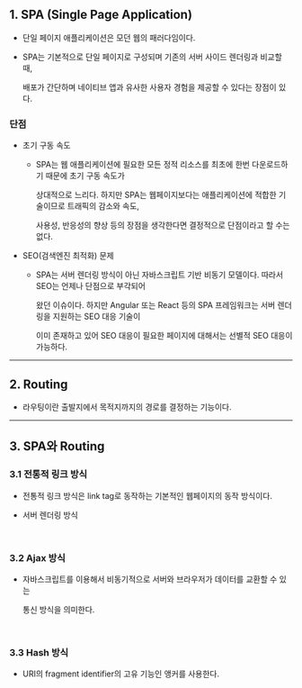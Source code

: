 ## 1. SPA (Single Page Application)

- 단일 페이지 애플리케이션은 모던 웹의 패러다임이다.

- SPA는 기본적으로 단일 페이지로 구성되며 기존의 서버 사이드 렌더링과 비교할 때,

    배포가 간단하며 네이티브 앱과 유사한 사용자 경험을 제공할 수 있다는 장점이 있다.
  
### 단점

- 초기 구동 속도

    - SPA는 웹 애플리케이션에 필요한 모든 정적 리소스를 최초에 한번 다운로드하기 때문에 초기 구동 속도가
    
        상대적으로 느리다. 하지만 SPA는 웹페이지보다는 애플리케이션에 적합한 기술이므로 트래픽의 감소와 속도,

        사용성, 반응성의 향상 등의 장점을 생각한다면 결정적으로 단점이라고 할 수는 없다.

- SEO(검색엔진 최적화) 문제

    - SPA는 서버 렌더링 방식이 아닌 자바스크립트 기반 비동기 모델이다. 따라서 SEO는 언제나 단점으로 부각되어

        왔던 이슈이다. 하지만 Angular 또는 React 등의 SPA 프레임워크는 서버 렌더링을 지원하는 SEO 대응 기술이

        이미 존재하고 있어 SEO 대응이 필요한 페이지에 대해서는 선별적 SEO 대응이 가능하다.

<hr >

## 2. Routing

- 라우팅이란 출발지에서 목적지까지의 경로를 결정하는 기능이다.

<hr>

## 3. SPA와 Routing

### 3.1 전통적 링크 방식

- 전통적 링크 방식은 link tag로 동작하는 기본적인 웹페이지의 동작 방식이다.

- 서버 렌더링 방식

<br >

### 3.2 Ajax 방식

- 자바스크립트를 이용해서 비동기적으로 서버와 브라우저가 데이터를 교환할 수 있는

    통신 방식을 의미한다.

<br >

### 3.3 Hash 방식

- URI의 fragment identifier의 고유 기능인 앵커를 사용한다.